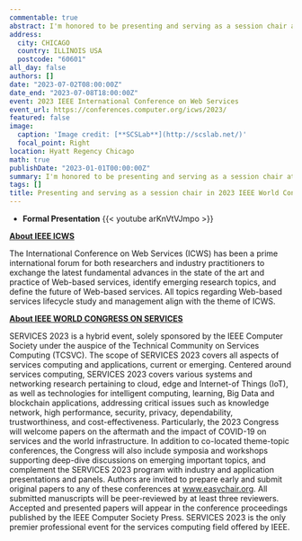 ```yaml
---
commentable: true
abstract: I'm honored to be presenting and serving as a session chair at the 2023 IEEE World Congress on Services. This prestigious event is a leading international forum for researchers and industry practitioners to discuss and exchange the latest advances in Web-based services and services computing. The Congress, which is a hybrid event, covers a wide range of topics, including cloud, edge and Internet-of-Things (IoT) systems, intelligent computing, Big Data, and blockchain applications. It also addresses critical issues such as security, privacy, dependability, trustworthiness, and cost-effectiveness.
address:
  city: CHICAGO
  country: ILLINOIS USA
  postcode: "60601"
all_day: false
authors: []
date: "2023-07-02T08:00:00Z"
date_end: "2023-07-08T18:00:00Z"
event: 2023 IEEE International Conference on Web Services
event_url: https://conferences.computer.org/icws/2023/
featured: false
image:
  caption: 'Image credit: [**SCSLab**](http://scslab.net/)'
  focal_point: Right
location: Hyatt Regency Chicago
math: true
publishDate: "2023-01-01T00:00:00Z"
summary: I'm honored to be presenting and serving as a session chair at the 2023 IEEE World Congress on Services. This prestigious event is a leading international forum for researchers and industry practitioners to discuss and exchange the latest advances in Web-based services and services computing.
tags: []
title: Presenting and serving as a session chair in 2023 IEEE World Congress on Services.
---
```


- **Formal Presentation**
{{< youtube arKnVtVJmpo >}}

[**About IEEE ICWS**](https://conferences.computer.org/icws/2023/)

The International Conference on Web Services (ICWS) has been a prime international forum for both researchers and industry practitioners to exchange the latest fundamental advances in the state of the art and practice of Web-based services, identify emerging research topics, and define the future of Web-based services. All topics regarding Web-based services lifecycle study and management align with the theme of ICWS.

[**About IEEE WORLD CONGRESS ON SERVICES**](https://conferences.computer.org/services/2023/)

SERVICES 2023 is a hybrid event, solely sponsored by the IEEE Computer Society under the auspice of the Technical Community on Services Computing (TCSVC). The scope of SERVICES 2023 covers all aspects of services computing and applications, current or emerging. Centered around services computing, SERVICES 2023 covers various systems and networking research pertaining to cloud, edge and Internet-of Things (IoT), as well as technologies for intelligent computing, learning, Big Data and blockchain applications, addressing critical issues such as knowledge network, high performance, security, privacy, dependability, trustworthiness, and cost-effectiveness. Particularly, the 2023 Congress will welcome papers on the aftermath and the impact of COVID-19 on services and the world infrastructure. In addition to co-located theme-topic conferences, the Congress will also include symposia and workshops supporting deep-dive discussions on emerging important topics, and complement the SERVICES 2023 program with industry and application presentations and panels. Authors are invited to prepare early and submit original papers to any of these conferences at www.easychair.org. All submitted manuscripts will be peer-reviewed by at least three reviewers. Accepted and presented papers will appear in the conference proceedings published by the IEEE Computer Society Press. SERVICES 2023 is the only premier professional event for the services computing field offered by IEEE.

